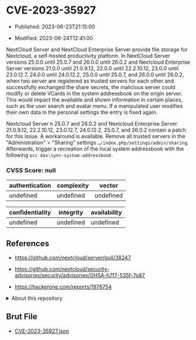 # CVE-2023-35927

- Published: 2023-06-23T21:15:00

- Modified: 2023-06-24T12:41:00

NextCloud Server and NextCloud Enterprise Server provide file storage for Nextcloud, a self-hosted productivity platform. In NextCloud Server versions 25.0.0 until 25.0.7 and 26.0.0 until 26.0.2 and Nextcloud Enterprise Server versions 21.0.0 until 21.0.9.12, 22.0.0 until 22.2.10.12, 23.0.0 until 23.0.12.7, 24.0.0 until 24.0.12.2, 25.0.0 until 25.0.7, and 26.0.0 until 26.0.2, when two server are registered as trusted servers for each other and successfully exchanged the share secrets, the malicious server could modify or delete VCards in the system addressbook on the origin server. This would impact the available and shown information in certain places, such as the user search and avatar menu. If a manipulated user modifies their own data in the personal settings the entry is fixed again.

Nextcloud Server n 25.0.7 and 26.0.2 and Nextcloud Enterprise Server 21.0.9.12, 22.2.10.12, 23.0.12.7, 24.0.12.2, 25.0.7, and 26.0.2 contain a patch for this issue. A workaround is available. Remove all trusted servers in the "Administration" > "Sharing" settings `…/index.php/settings/admin/sharing`. Afterwards, trigger a recreation of the local system addressbook with the following `occ dav:sync-system-addressbook`.

### CVSS Score: **null**

| authentication | complexity | vector |
| --- | --- | --- |
| undefined | undefined | undefined |

| confidentiality | integrity | availability |
| --- | --- | --- |
| undefined | undefined | undefined |

## References

* https://github.com/nextcloud/server/pull/38247

* https://github.com/nextcloud/security-advisories/security/advisories/GHSA-h7f7-535f-7q87

* https://hackerone.com/reports/1976754

<details>
<summary>About this repository</summary> 

  This repository is part of the project [Live Hack CVE](https://github.com/Live-Hack-CVE). Main website can be found [www.live-hack.org](https://www.live-hack.org) 
  
  Made by [Sn0wAlice](https://github.com/Sn0wAlice) for the people that care about security and need to have a feed of the latest CVEs. Hope you enjoy it, don't forget to star the repo and follow me on [Twitter](https://twitter.com/Sn0wAlice) and [Github](https://github.com/Sn0wAlice). And that is my [personnal website](https://www.alice-snow.me/)

  - [Home Page](https://github.com/Live-Hack-CVE)
  - [Framework](https://github.com/Live-Hack-CVE/cve-framework)
  - [CVE database](https://github.com/Live-Hack-CVE/full_database)
  - [Changelog](https://github.com/Live-Hack-CVE/Changelog)
</details>

## Brut File

* [CVE-2023-35927.json](https://raw.githubusercontent.com/Live-Hack-CVE/full_database/main/cves/2023/CVE-2023-35927.json)

